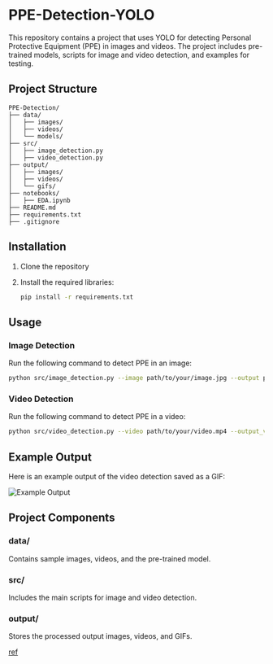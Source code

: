 
# PPE-Detection-YOLO

This repository contains a project that uses YOLO for detecting Personal Protective Equipment (PPE) in images and videos. The project includes pre-trained models, scripts for image and video detection, and examples for testing.

## Project Structure

```
PPE-Detection/
├── data/
│   ├── images/
│   ├── videos/
│   └── models/
├── src/
│   ├── image_detection.py
│   ├── video_detection.py
├── output/
│   ├── images/
│   ├── videos/
│   └── gifs/
├── notebooks/
│   ├── EDA.ipynb
├── README.md
├── requirements.txt
├── .gitignore
```

## Installation

1. Clone the repository

2. Install the required libraries:
   ```bash
   pip install -r requirements.txt
   ```

## Usage

### Image Detection

Run the following command to detect PPE in an image:
```bash
python src/image_detection.py --image path/to/your/image.jpg --output path/to/save/output_image.jpg
```

### Video Detection

Run the following command to detect PPE in a video:
```bash
python src/video_detection.py --video path/to/your/video.mp4 --output_video path/to/save/output_video.mp4 --output_gif path/to/save/output_video.gif
```

## Example Output

Here is an example output of the video detection saved as a GIF:

![Example Output](output/gifs/output_video.gif)

## Project Components

### data/
Contains sample images, videos, and the pre-trained model.

### src/
Includes the main scripts for image and video detection.

### output/
Stores the processed output images, videos, and GIFs.

[ref](https://github.com/marcoslucianops/DeepStream-Yolo) 
